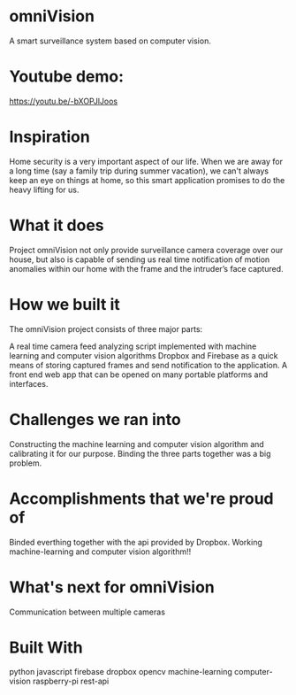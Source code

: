 # omniVision
A smart surveillance system based on computer vision. 

# Youtube demo: 
https://youtu.be/-bXOPJlJoos

# Inspiration
Home security is a very important aspect of our life. When we are away for a long time (say a family trip during summer vacation), we can't always keep an eye on things at home, so this smart application promises to do the heavy lifting for us.

# What it does
Project omniVision not only provide surveillance camera coverage over our house, but also is capable of sending us real time notification of motion anomalies within our home with the frame and the intruder’s face captured.

# How we built it
The omniVision project consists of three major parts:

A real time camera feed analyzing script implemented with machine learning and computer vision algorithms
Dropbox and Firebase as a quick means of storing captured frames and send notification to the application.
A front end web app that can be opened on many portable platforms and interfaces.

# Challenges we ran into
Constructing the machine learning and computer vision algorithm and calibrating it for our purpose.
Binding the three parts together was a big problem.

# Accomplishments that we're proud of
Binded everthing together with the api provided by Dropbox.
Working machine-learning and computer vision algorithm!!

# What's next for omniVision
Communication between multiple cameras

# Built With
python
javascript
firebase
dropbox
opencv
machine-learning
computer-vision
raspberry-pi
rest-api
